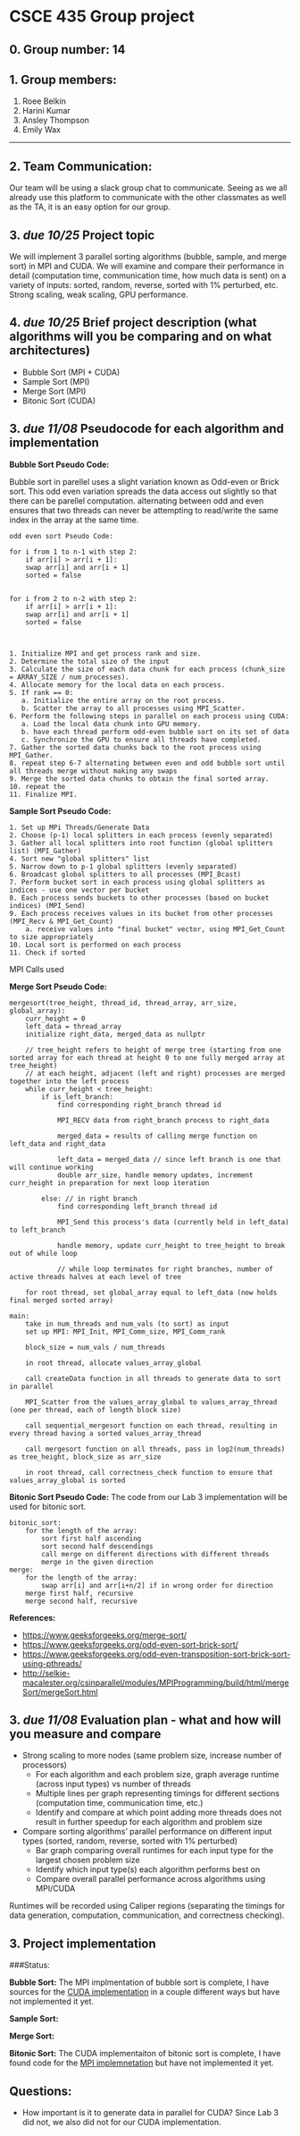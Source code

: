 # CSCE 435 Group project
## 0. Group number: 14
## 1. Group members:
1. Roee Belkin
2. Harini Kumar
3. Ansley Thompson
4. Emily Wax

---

## 2. Team Communication:
Our team will be using a slack group chat to communicate. Seeing as we all already use this platform to communicate with the other classmates as well as the TA, it is an easy option for our group. 

## 3. _due 10/25_ Project topic

We will implement 3 parallel sorting algorithms (bubble, sample, and merge sort) in MPI and CUDA. We will examine and compare their performance in detail (computation time, communication time, how much data is sent) on a variety of inputs: sorted, random, reverse, sorted with 1% perturbed, etc.  Strong scaling, weak scaling, GPU performance.

## 4. _due 10/25_ Brief project description (what algorithms will you be comparing and on what architectures)
- Bubble Sort (MPI + CUDA)
- Sample Sort (MPI)
- Merge Sort (MPI)
- Bitonic Sort (CUDA)

## 3. _due 11/08_ Pseudocode for each algorithm and implementation

**Bubble Sort Pseudo Code:**

Bubble sort in parellel uses a slight variation known as Odd-even or Brick sort.
This odd even variation spreads the data access out slightly so that there can be parellel computation. alternating between 
odd and even ensures that two threads can never be attempting to read/write the same index in the array at the same time. 

```
odd even sort Pseudo Code:

for i from 1 to n-1 with step 2:
    if arr[i] > arr[i + 1]:
	swap arr[i] and arr[i + 1]
	sorted = false


for i from 2 to n-2 with step 2:
    if arr[i] > arr[i + 1]:
	swap arr[i] and arr[i + 1]
	sorted = false

 

1. Initialize MPI and get process rank and size.
2. Determine the total size of the input
3. Calculate the size of each data chunk for each process (chunk_size = ARRAY_SIZE / num_processes).
4. Allocate memory for the local data on each process.
5. If rank == 0:
   a. Initialize the entire array on the root process.
   b. Scatter the array to all processes using MPI_Scatter.
6. Perform the following steps in parallel on each process using CUDA:
   a. Load the local data chunk into GPU memory.
   b. have each thread perform odd-even bubble sort on its set of data
   c. Synchronize the GPU to ensure all threads have completed.
7. Gather the sorted data chunks back to the root process using MPI_Gather.
8. repeat step 6-7 alternating between even and odd bubble sort until all threads merge without making any swaps
9. Merge the sorted data chunks to obtain the final sorted array.
10. repeat the 
11. Finalize MPI.
```

**Sample Sort Pseudo Code:**
```
1. Set up MPi Threads/Generate Data
2. Choose (p-1) local splitters in each process (evenly separated)
3. Gather all local splitters into root function (global splitters list) (MPI_Gather)
4. Sort new "global splitters" list
5. Narrow down to p-1 global splitters (evenly separated)
6. Broadcast global splitters to all processes (MPI_Bcast)
7. Perform bucket sort in each process using global splitters as indices - use one vector per bucket
8. Each process sends buckets to other processes (based on bucket indices) (MPI_Send)
9. Each process receives values in its bucket from other processes (MPI_Recv & MPI_Get_Count)
	a. receive values into "final bucket" vector, using MPI_Get_Count to size appropriately
10. Local sort is performed on each process
11. Check if sorted
```

MPI Calls used

**Merge Sort Pseudo Code:**

```
mergesort(tree_height, thread_id, thread_array, arr_size, global_array):
	curr_height = 0
	left_data = thread_array
	initialize right_data, merged_data as nullptr

	// tree_height refers to height of merge tree (starting from one sorted array for each thread at height 0 to one fully merged array at tree_height)
	// at each height, adjacent (left and right) processes are merged together into the left process
	while curr_height < tree_height:
		if is_left_branch:
			find corresponding right_branch thread id
			
			MPI_RECV data from right_branch process to right_data

			merged_data = results of calling merge function on left_data and right_data

			left_data = merged_data // since left branch is one that will continue working
			double arr_size, handle memory updates, increment curr_height in preparation for next loop iteration

		else: // in right branch
			find corresponding left_branch thread id
			
			MPI_Send this process's data (currently held in left_data) to left_branch

			handle memory, update curr_height to tree_height to break out of while loop 

			// while loop terminates for right branches, number of active threads halves at each level of tree
			
	for root thread, set global_array equal to left_data (now holds final merged sorted array)

main:
	take in num_threads and num_vals (to sort) as input
	set up MPI: MPI_Init, MPI_Comm_size, MPI_Comm_rank

	block_size = num_vals / num_threads

	in root thread, allocate values_array_global

	call createData function in all threads to generate data to sort in parallel

	MPI_Scatter from the values_array_global to values_array_thread (one per thread, each of length block size)
	
	call sequential_mergesort function on each thread, resulting in every thread having a sorted values_array_thread

	call mergesort function on all threads, pass in log2(num_threads) as tree_height, block_size as arr_size

	in root thread, call correctness_check function to ensure that values_array_global is sorted
```

**Bitonic Sort Pseudo Code:**
The code from our Lab 3 implementation will be used for bitonic sort.

```
bitonic_sort:
	for the length of the array:
		sort first half ascending
		sort second half descendings
		call merge on different directions with different threads
		merge in the given direction
merge:
	for the length of the array:
		swap arr[i] and arr[i+n/2] if in wrong order for direction
	merge first half, recursive
	merge second half, recursive
```

**References:** 
- https://www.geeksforgeeks.org/merge-sort/
- https://www.geeksforgeeks.org/odd-even-sort-brick-sort/
- https://www.geeksforgeeks.org/odd-even-transposition-sort-brick-sort-using-pthreads/
- http://selkie-macalester.org/csinparallel/modules/MPIProgramming/build/html/mergeSort/mergeSort.html

## 3. _due 11/08_ Evaluation plan - what and how will you measure and compare
- Strong scaling to more nodes (same problem size, increase number of processors)
    - For each algorithm and each problem size, graph average runtime (across input types) vs number of threads
    - Multiple lines per graph representing timings for different sections (computation time, communication time, etc.)
    - Identify and compare at which point adding more threads does not result in further speedup for each algorithm and problem size
- Compare sorting algorithms’ parallel performance on different input types (sorted, random, reverse, sorted with 1% perturbed)
    - Bar graph comparing overall runtimes for each input type for the largest chosen problem size
    - Identify which input type(s) each algorithm performs best on
    - Compare overall parallel performance across algorithms using MPI/CUDA
 
Runtimes will be recorded using Caliper regions (separating the timings for data generation, computation, communication, and correctness checking).

## 3. Project implementation
###Status:

**Bubble Sort:**
The MPI implmentation of bubble sort is complete, I have sources for the [CUDA implementation]([url](https://github.com/domkris/CUDA-Bubble-Sort/blob/master/CUDABubbleSort/kernel.cu)) in a couple different ways but have not implemented it yet.

**Sample Sort:**

**Merge Sort:**

**Bitonic Sort:**
The CUDA implementaiton of bitonic sort is complete, I have found code for the [MPI implemnetation]([url](https://people.cs.rutgers.edu/~venugopa/parallel_summer2012/mpi_bitonic.html)https://people.cs.rutgers.edu/~venugopa/parallel_summer2012/mpi_bitonic.html) but have not implemented it yet.

## Questions:
* How important is it to generate data in parallel for CUDA? Since Lab 3 did not, we also did not for our CUDA implementation.
